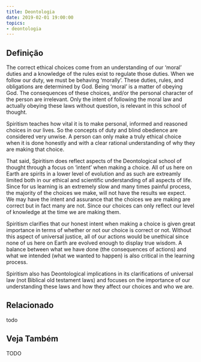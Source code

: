 ```yaml
---
title: Deontologia
date: 2019-02-01 19:00:00
topics:
- deontologia
---
```


## Definição
The correct ethical choices come from an understanding of our ‘moral’ duties
and a knowledge of the rules exist to regulate those duties. When we follow our
duty, we must be behaving ‘morally’. These duties, rules, and obligations are
determined by God. Being ‘moral’ is a matter of obeying God. The consequences
of these choices, and/or the personal character of the person are irrelevant.
Only the intent of following the moral law and actually obeying these laws
without question, is relevant in this school of thought.

Spiritism teaches how vital it is to make personal, informed and reasoned
choices in our lives. So the concepts of duty and blind obedience are
considered very unwise. A person can only make a truly ethical choice when it
is done honestly and with a clear rational understanding of why they are making
that choice.

That said, Spiritism does reflect aspects of the Deontological school of
thought through a focus on ‘intent’ when making a choice. All of us here on
Earth are spirits in a lower level of evolution and as such are extreamly
limited both in our ethical and scientific understanding of all aspects of
life. Since for us learning is an extremely slow and many times painful
process, the majority of the choices we make, will not have the results we
expect. We may have the intent and assurance that the choices we are making are
correct but in fact many are not. Since our choices can only reflect our level
of knowledge at the time we are making them.

Spiritism clarifies that our honest intent when making a choice is given great
importance in terms of whether or not our choice is correct or not. Without
this aspect of universal justice, all of our actions would be unethical since
none of us here on Earth are evolved enough to display true wisdom. A balance
between what we have done (the consequences of actions) and what we intended
(what we wanted to happen) is also critical in the learning process.

Spiritism also has Deontological implications in its clarifications of
universal law (not Biblical old testament laws) and focuses on the importance
of our understanding these laws and how they affect our choices and who we are.



## Relacionado
todo

## Veja Também

TODO
